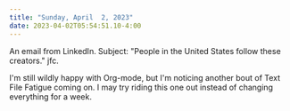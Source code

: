 ```yaml
---
title: "Sunday, April  2, 2023"
date: 2023-04-02T05:54:51.10-4:00
---
```


An email from LinkedIn. Subject: "People in the United States follow these creators." jfc.

I'm still wildly happy with Org-mode, but I'm noticing another bout of Text File Fatigue coming on. I may try riding this one out instead of changing everything for a week.
